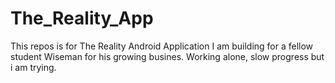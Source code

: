 # The_Reality_App
This repos is for The Reality Android Application I am building for a fellow student Wiseman for his growing busines. Working alone, slow progress but i am trying.
